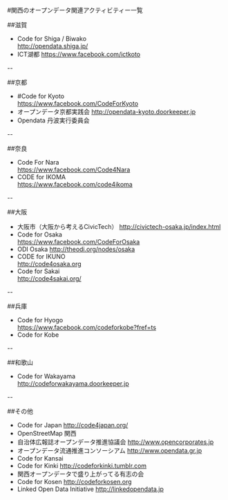 #関西のオープンデータ関連アクティビティー一覧


##滋賀

- Code for Shiga / Biwako  
http://opendata.shiga.jp/
- ICT湖都
https://www.facebook.com/ictkoto

--

##京都

- #Code for Kyoto  
https://www.facebook.com/CodeForKyoto
- オープンデータ京都実践会
http://opendata-kyoto.doorkeeper.jp
- Opendata 丹波実行委員会

--

##奈良

- Code For Nara  
https://www.facebook.com/Code4Nara
- CODE for IKOMA  
https://www.facebook.com/code4ikoma

--

##大阪

- 大阪市（大阪から考えるCivicTech）
http://civictech-osaka.jp/index.html
- Code for Osaka  
https://www.facebook.com/CodeForOsaka
- ODI Osaka
http://theodi.org/nodes/osaka
- CODE for IKUNO  
http://code4osaka.org
- Code for Sakai  
http://code4sakai.org/

--

##兵庫

- Code for Hyogo  
https://www.facebook.com/codeforkobe?fref=ts
- Code for Kobe

--

##和歌山

- Code for Wakayama  
http://codeforwakayama.doorkeeper.jp

--

##その他

- Code for Japan
http://code4japan.org/
- OpenStreetMap 関西
- 自治体広報誌オープンデータ推進協議会
http://www.opencorporates.jp
- オープンデータ流通推進コンソーシアム
http://www.opendata.gr.jp
- Code for Kansai
- Code for Kinki
http://codeforkinki.tumblr.com
- 関西オープンデータで盛り上がってる有志の会
- Code for Kosen
http://codeforkosen.org
- Linked Open Data Initiative
http://linkedopendata.jp

